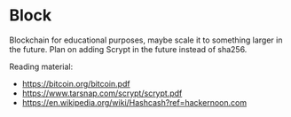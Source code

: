 # Block
Blockchain for educational purposes, maybe scale it to something larger in the future. Plan on adding Scrypt in the future instead of sha256.

Reading material:
- https://bitcoin.org/bitcoin.pdf
- https://www.tarsnap.com/scrypt/scrypt.pdf
- https://en.wikipedia.org/wiki/Hashcash?ref=hackernoon.com
